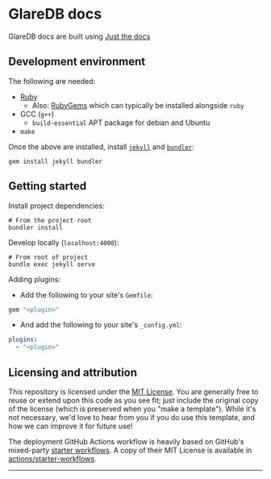 # GlareDB docs

GlareDB docs are built using
[Just the docs](https://just-the-docs.github.io/just-the-docs/)

## Development environment

The following are needed:

- [Ruby](https://www.ruby-lang.org/en/documentation/installation/)
  - Also: [RubyGems](https://rubygems.org/) which can typically be installed
    alongside `ruby`
- GCC (`g++`)
  - `build-essential` APT package for debian and Ubuntu
- `make`

Once the above are installed, install [`jekyll`](https://jekyllrb.com) and
[`bundler`](https://bundler.io):

```console
gem install jekyll bundler
```

## Getting started

Install project dependencies:

```console
# From the project root
bundler install
```

Develop locally (`localhost:4000`):

```console
# From root of project
bundle exec jekyll serve
```

Adding plugins:

- Add the following to your site's `Gemfile`:

```ruby
gem "<plugin>"
```

- And add the following to your site's `_config.yml`:

```yaml
plugins:
  - "<plugin>"
```

## Licensing and attribution

This repository is licensed under the [MIT License]. You are generally free to
reuse or extend upon this code as you see fit; just include the original copy of
the license (which is preserved when you "make a template"). While it's not
necessary, we'd love to hear from you if you do use this template, and how we
can improve it for future use!

The deployment GitHub Actions workflow is heavily based on GitHub's mixed-party
[starter workflows]. A copy of their MIT License is available in
[actions/starter-workflows].

---

[MIT License]: https://en.wikipedia.org/wiki/MIT_License
[starter workflows]:
  https://github.com/actions/starter-workflows/blob/main/pages/jekyll.yml
[actions/starter-workflows]:
  https://github.com/actions/starter-workflows/blob/main/LICENSE
